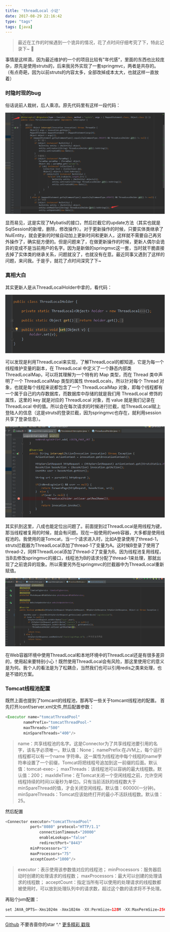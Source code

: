 ```yaml
---
title: 'threadLocal 小记'
date: 2017-08-29 22:16:42
type: "tags"
tags: [java]
---
```


> 最近在工作的时候遇到一个诡异的情况，花了点时间仔细考究了下，特此记录下~ 🥕

<!--more-->

事情是这样滴，因为最近维护的一个的项目比较有"年代感"，里面的东西也比较庞杂，原先是使用struts的，后来我另外实现了一套springmvc，两者是共存的。（有点奇葩，因为以前struts的内容太多，全部改掉成本太大，也就这样一直放着）

### 时隐时现的bug

俗话说前人栽树，后人乘凉。原先代码里有这样一段代码：

![mybatis拦截器](https://github.com/7le/7le.github.io/raw/master/image/threadLocal/threadLocal-1.png)

显而易见，这是实现了Mybatis的接口，然后拦截它的update方法（其实也就是SqlSession的新增，删除，修改操作）。对于更新操作的时候，只要实体类继承了NulEntity，就会更新的时候自动加上更新时间和更新人，这样就不需要自己再另外操作了，确实挺方便的。但是问题来了，在做更新操作的时候，更新人偶尔会诡异的变成不是当前用户的名字。因为是新做的springmvc这一套，当时就干脆直接去掉了实体类的继承关系，问题就没了，也就没有在意。最近同事又遇到了这样的问题，来问我。于是乎，就花了点时间深究了下~

### 真相大白

其实更新人是从ThreadLocalHolder中拿的，看代码：

![ThreadLocalHolder](https://github.com/7le/7le.github.io/raw/master/image/threadLocal/threadLocal-2.png)

可以发现是利用ThreadLocal来实现，了解ThreadLocal的都知道，它是为每一个线程维护变量的副本，在 ThreadLocal 中定义了一个静态内部类 ThreadLocalMap，可以将其理解为一个特有的 Map 类型，而在 Thread 类中声明了一个 ThreadLocalMap 类型的属性 threadLocals，所以针对每个 Thread 对象，也就是每个线程来说都包含了一个 ThreadLocalMap 对象，即每个线程都有一个属于自己的内存数据库，而数据库中存储的就是我们用 ThreadLocal 修饰的属性，这里的 key 就是对应的 ThreadLocal 对象，而 value 就是我们记录在 ThreadLocal 中的值。所以会在每次请求的时候进行拦截，给ThreadLocal赋上登陆人的信息（这是struts的登录拦截，因为springmvc也存在，就利用session共享了登录信息）。

![struts拦截器](https://github.com/7le/7le.github.io/raw/master/image/threadLocal/threadLocal-3.png)

其实扒到这里，八成也能定位出问题了。前面提到过ThreadLocal是用线程为键，那当线程被复用的时候，就会有问题。现在一般使用的web容器，大多都是使用线程池的。我使用的是Tomcat，当一个请求进入时，比如A登录使用了thread-1，struts拦截器为ThreadLocal添加了thread-1了变量为A。这时候B登录了使用了thread-2，同样ThreadLocal添加了thread-2了变量为B。因为线程池复用线程，当B去修改springmvc的接口，线程池为B的请求分配了thread-1来处理，那就出现了之前诡异的现象。所以需要另外在springmvc的拦截器中为ThreadLocal重新赋值。

![springmvc拦截器](https://github.com/7le/7le.github.io/raw/master/image/threadLocal/threadLocal-4.png)

在Web容器环境中使用ThreadLocal和本地环境中的ThreadLocal还是有很多差异的，使用起来要特别小心！既然使用ThreadLocal会有风险，那这里使用它的意义是为何。我个人的看法是为了松耦合，当然我们也可以引用redis之类来处理，也是不错的方案。

### Tomcat线程池配置

既然上面也提到了tomcant的线程池，那再写一些关于tomcant线程池的配置。
首先打开/conf/server.xml文件,然后配置参数：

```java
<Executor name="tomcatThreadPool"   
        namePrefix="tomcatThreadPool-"   
        maxThreads="500"    
        minSpareThreads="400"/>  
```
>name：共享线程池的名字。这是Connector为了共享线程池要引用的名字，该名字必须唯一。默认值：None；
namePrefix:在JVM上，每个运行线程都可以有一个name 字符串。这一属性为线程池中每个线程的name字符串设置了一个前缀，Tomcat将把线程号追加到这一前缀的后面。默认值：tomcat-exec-；
maxThreads：该线程池可以容纳的最大线程数。默认值：200；
maxIdleTime：在Tomcat关闭一个空闲线程之前，允许空闲线程持续的时间(以毫秒为单位)。只有当前活跃的线程数大于minSpareThread的值，才会关闭空闲线程。默认值：60000(一分钟)。
minSpareThreads：Tomcat应该始终打开的最小不活跃线程数。默认值：25。

然后配置

```java
<Connector executor="tomcatThreadPool"  
           port="8080" protocol="HTTP/1.1"  
               connectionTimeout="20000"
               enableLookups="false"  
               redirectPort="8443"   
           minProcessors="5"  
           maxProcessors="75"  
           acceptCount="1000"/>  
```
>executor：表示使用该参数值对应的线程池；
minProcessors：服务器启动时创建的处理请求的线程数；
maxProcessors：最大可以创建的处理请求的线程数；
acceptCount：指定当所有可以使用的处理请求的线程数都被使用时，可以放到处理队列中的请求数，超过这个数的请求将不予处理。

再贴个jvm配置：
```java
set JAVA_OPTS=-Xms1024m -Xmx1024m -XX:PermSize=128M -XX:MaxPermSize=256m
```

---
[Github](https://github.com/7le) 不要吝啬你的star ^.^
[更多精彩 戳我](https://7le.top)